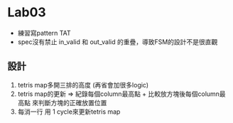 # Lab03
- 練習寫pattern TAT
- spec沒有禁止 in_valid 和 out_valid 的重疊，導致FSM的設計不是很直觀
  
## 設計
1. tetris map多開三排的高度 (再省會加很多logic)
2. tetris map的更新 => 紀錄每個column最高點 + 比較放方塊後每個column最高點 來判斷方塊的正確放置位置
3. 每消一行 用 1 cycle來更新tetris map